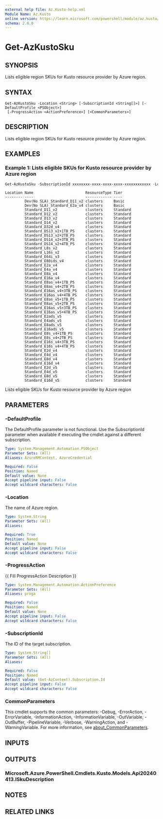 ```yaml
---
external help file: Az.Kusto-help.xml
Module Name: Az.Kusto
online version: https://learn.microsoft.com/powershell/module/az.kusto/get-azkustosku
schema: 2.0.0
---
```


# Get-AzKustoSku

## SYNOPSIS
Lists eligible region SKUs for Kusto resource provider by Azure region.

## SYNTAX

```
Get-AzKustoSku -Location <String> [-SubscriptionId <String[]>] [-DefaultProfile <PSObject>]
 [-ProgressAction <ActionPreference>] [<CommonParameters>]
```

## DESCRIPTION
Lists eligible region SKUs for Kusto resource provider by Azure region.

## EXAMPLES

### Example 1: Lists eligible SKUs for Kusto resource provider by Azure region
```powershell
Get-AzKustoSku -SubscriptionId xxxxxxxx-xxxx-xxxx-xxxx-xxxxxxxxxxxx -Location "East US"
```

```output
Location Name                        ResourceType Tier
-------- ----                        ------------ ----
         Dev(No SLA)_Standard_D11_v2 clusters     Basic
         Dev(No SLA)_Standard_E2a_v4 clusters     Basic
         Standard_D11_v2             clusters     Standard
         Standard_D12_v2             clusters     Standard
         Standard_D13_v2             clusters     Standard
         Standard_D14_v2             clusters     Standard
         Standard_D32d_v4            clusters     Standard
         Standard_DS13_v2+1TB_PS     clusters     Standard
         Standard_DS13_v2+2TB_PS     clusters     Standard
         Standard_DS14_v2+3TB_PS     clusters     Standard
         Standard_DS14_v2+4TB_PS     clusters     Standard
         Standard_L8s_v2             clusters     Standard
         Standard_L16s_v2            clusters     Standard
         Standard_E64i_v3            clusters     Standard
         Standard_E80ids_v4          clusters     Standard
         Standard_E2a_v4             clusters     Standard
         Standard_E4a_v4             clusters     Standard
         Standard_E8a_v4             clusters     Standard
         Standard_E16a_v4            clusters     Standard
         Standard_E8as_v4+1TB_PS     clusters     Standard
         Standard_E8as_v4+2TB_PS     clusters     Standard
         Standard_E16as_v4+3TB_PS    clusters     Standard
         Standard_E16as_v4+4TB_PS    clusters     Standard
         Standard_E8as_v5+1TB_PS     clusters     Standard
         Standard_E8as_v5+2TB_PS     clusters     Standard
         Standard_E16as_v5+3TB_PS    clusters     Standard
         Standard_E16as_v5+4TB_PS    clusters     Standard
         Standard_E2ads_v5           clusters     Standard
         Standard_E4ads_v5           clusters     Standard
         Standard_E8ads_v5           clusters     Standard
         Standard_E16ads_v5          clusters     Standard
         Standard_E8s_v4+1TB_PS      clusters     Standard
         Standard_E8s_v4+2TB_PS      clusters     Standard
         Standard_E16s_v4+3TB_PS     clusters     Standard
         Standard_E16s_v4+4TB_PS     clusters     Standard
         Standard_E2d_v4             clusters     Standard
         Standard_E4d_v4             clusters     Standard
         Standard_E8d_v4             clusters     Standard
         Standard_E16d_v4            clusters     Standard
         Standard_E2d_v5             clusters     Standard
         Standard_E4d_v5             clusters     Standard
         Standard_E8d_v5             clusters     Standard
         Standard_E16d_v5            clusters     Standard
```

Lists eligible SKUs for Kusto resource provider by Azure region

## PARAMETERS

### -DefaultProfile
The DefaultProfile parameter is not functional.
Use the SubscriptionId parameter when available if executing the cmdlet against a different subscription.

```yaml
Type: System.Management.Automation.PSObject
Parameter Sets: (All)
Aliases: AzureRMContext, AzureCredential

Required: False
Position: Named
Default value: None
Accept pipeline input: False
Accept wildcard characters: False
```

### -Location
The name of Azure region.

```yaml
Type: System.String
Parameter Sets: (All)
Aliases:

Required: True
Position: Named
Default value: None
Accept pipeline input: False
Accept wildcard characters: False
```

### -ProgressAction
{{ Fill ProgressAction Description }}

```yaml
Type: System.Management.Automation.ActionPreference
Parameter Sets: (All)
Aliases: proga

Required: False
Position: Named
Default value: None
Accept pipeline input: False
Accept wildcard characters: False
```

### -SubscriptionId
The ID of the target subscription.

```yaml
Type: System.String[]
Parameter Sets: (All)
Aliases:

Required: False
Position: Named
Default value: (Get-AzContext).Subscription.Id
Accept pipeline input: False
Accept wildcard characters: False
```

### CommonParameters
This cmdlet supports the common parameters: -Debug, -ErrorAction, -ErrorVariable, -InformationAction, -InformationVariable, -OutVariable, -OutBuffer, -PipelineVariable, -Verbose, -WarningAction, and -WarningVariable. For more information, see [about_CommonParameters](http://go.microsoft.com/fwlink/?LinkID=113216).

## INPUTS

## OUTPUTS

### Microsoft.Azure.PowerShell.Cmdlets.Kusto.Models.Api20240413.ISkuDescription

## NOTES

## RELATED LINKS
